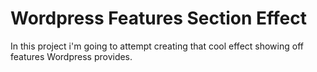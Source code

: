 # Wordpress Features Section Effect

In this project i'm going to attempt creating that cool effect showing off features Wordpress provides.
